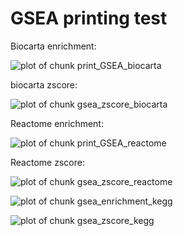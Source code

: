 GSEA printing test 
========================================================



















Biocarta enrichment: 

![plot of chunk print_GSEA_biocarta](figure/print_GSEA_biocarta.png) 

biocarta zscore: 

![plot of chunk gsea_zscore_biocarta](figure/gsea_zscore_biocarta.png) 


Reactome enrichment: 

![plot of chunk print_GSEA_reactome](figure/print_GSEA_reactome.png) 


Reactome zscore: 

![plot of chunk gsea_zscore_reactome](figure/gsea_zscore_reactome.png) 

![plot of chunk gsea_enrichment_kegg](figure/gsea_enrichment_kegg.png) 



![plot of chunk gsea_zscore_kegg](figure/gsea_zscore_kegg.png) 
